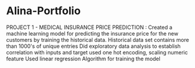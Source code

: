 # Alina-Portfolio

PROJECT 1 - MEDICAL INSURANCE PRICE PREDICTION
: Created a machine learning model for predicting the insurance price for the new customers by training the historical data.
Historical data set contains more than 1000's of unique entries
Did exploratory data analysis to establish correlation with inputs and target
 used one hot encoding, scaling numeric feature
 Used linear regression Algorithm for training the model 
